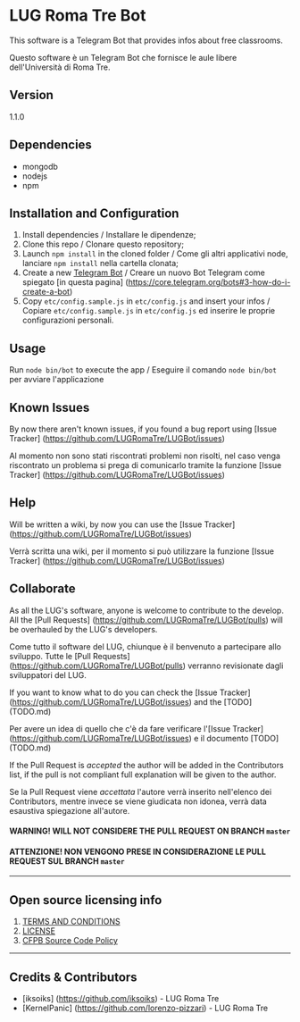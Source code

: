# LUG Roma Tre Bot

This software is a Telegram Bot that provides infos about free classrooms.

Questo software è un Telegram Bot che fornisce le aule libere dell'Università di Roma Tre.

## Version
1.1.0

## Dependencies
* mongodb
* nodejs
* npm

## Installation and Configuration
1. Install dependencies / Installare le dipendenze;
2. Clone this repo / Clonare questo repository;
3. Launch `npm install` in the cloned folder / Come gli altri applicativi node, lanciare `npm install` nella cartella clonata;
4. Create a new [Telegram Bot](https://core.telegram.org/bots#3-how-do-i-create-a-bot) / Creare un nuovo Bot Telegram come spiegato [in questa pagina] (https://core.telegram.org/bots#3-how-do-i-create-a-bot)
5. Copy `etc/config.sample.js` in `etc/config.js` and insert your infos / Copiare `etc/config.sample.js` in `etc/config.js` ed inserire le proprie configurazioni personali.

## Usage
Run `node bin/bot` to execute the app / Eseguire il comando `node bin/bot` per avviare l'applicazione

## Known Issues
By now there aren't known issues, if you found a bug report using [Issue Tracker] (https://github.com/LUGRomaTre/LUGBot/issues)

Al momento non sono stati riscontrati problemi non risolti, nel caso venga riscontrato un problema si prega di comunicarlo tramite la funzione [Issue Tracker] (https://github.com/LUGRomaTre/LUGBot/issues)

## Help
Will be written a wiki, by now you can use the [Issue Tracker] (https://github.com/LUGRomaTre/LUGBot/issues)

Verrà scritta una wiki, per il momento si può utilizzare la funzione [Issue Tracker] (https://github.com/LUGRomaTre/LUGBot/issues)

## Collaborate
As all the LUG's software, anyone is welcome to contribute to the develop. All the [Pull Requests] (https://github.com/LUGRomaTre/LUGBot/pulls) will be overhauled by the LUG's developers.

Come tutto il software del LUG, chiunque è il benvenuto a partecipare allo sviluppo. Tutte le [Pull Requests] (https://github.com/LUGRomaTre/LUGBot/pulls) verranno revisionate dagli sviluppatori del LUG.

If you want to know what to do you can check the [Issue Tracker] (https://github.com/LUGRomaTre/LUGBot/issues) and the [TODO] (TODO.md)

Per avere un idea di quello che c'è da fare verificare l'[Issue Tracker] (https://github.com/LUGRomaTre/LUGBot/issues) e il documento [TODO] (TODO.md)

If the Pull Request is _accepted_ the author will be added in the Contributors list, if the pull is not compliant full explanation will be given to the author.

Se la Pull Request viene _accettata_ l'autore verrà inserito nell'elenco dei Contributors, mentre invece se viene giudicata non idonea, verrà data esaustiva spiegazione all'autore.

#### WARNING! WILL NOT CONSIDERE THE PULL REQUEST ON BRANCH  `master` ####

#### ATTENZIONE! NON VENGONO PRESE IN CONSIDERAZIONE LE PULL REQUEST SUL BRANCH `master` ####

----

## Open source licensing info
1. [TERMS AND CONDITIONS](TERMS.md)
2. [LICENSE](LICENSE.md)
3. [CFPB Source Code Policy](https://github.com/cfpb/source-code-policy/)


----

## Credits & Contributors

- [iksoiks] (https://github.com/iksoiks) - LUG Roma Tre
- [KernelPanic] (https://github.com/lorenzo-pizzari) - LUG Roma Tre
